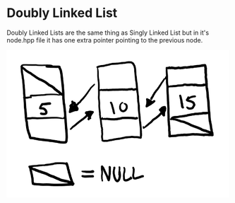 # Doubly Linked List

Doubly Linked Lists are the same thing as Singly Linked List but in it's node.hpp file it has one extra pointer pointing to the previous node.

![alt text](https://raw.githubusercontent.com/NamanhTran/data-structures/master/etc/pictures/doubly1.png)
